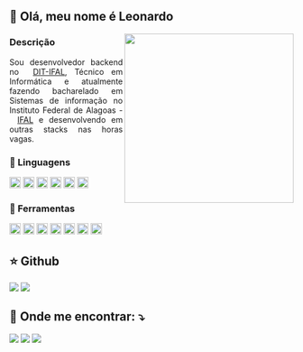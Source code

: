 ## 💛 Olá, meu nome é Leonardo
<img height=300 align="right" src="https://user-images.githubusercontent.com/65029974/232166314-7e3dcd07-18de-4a4e-bcd0-037845897ee3.png" />

### Descrição

<section>
<p align="justify">
  Sou desenvolvedor backend no <img height="12px" src="https://avatars.githubusercontent.com/u/64100714?s=200&v=4"/><a href="https://github.com/DIT-IFAL">DIT-IFAL</a>, Técnico em Informática e atualmente fazendo bacharelado em Sistemas de informação no Instituto Federal de Alagoas - <img height="14px" src="https://play-lh.googleusercontent.com/DxVKD8i1OlpLwBIt8LtI5zLZqp0afABhdWbHs0Sq0lOEacRmr5HGfZsoiJmDysrnXLCo=w240-h480-rw"/><a href="">IFAL</a> e desenvolvendo em outras stacks nas horas vagas.
</p>

### 🚀 Linguagens 
  <img height="20px" src="https://img.shields.io/badge/-Go-333333?style=flat&logo=go&logoColor=aqua"/> <img height="20px" src="https://img.shields.io/badge/-Javascript-333333?style=flat&logo=javascript&logoColor=yellow"/> <img height="20px" src="https://img.shields.io/badge/-Typescript-333333?style=flat&logo=typescript&logoColor=blue"/> <img height="20px" src="https://img.shields.io/badge/-Dart-333333?style=flat&logo=dart&logoColor=blue"/> <img height="20px" src="https://img.shields.io/badge/-C-333333?style=flat&logo=c&logoColor=white"/> <img height="20px" src="https://img.shields.io/badge/-Java-333333?style=flat&logo=java&logoColor=white"/>
  
### 💼 Ferramentas 
  <img height="20px" src="https://img.shields.io/badge/-PostgreSQL-333333?style=flat&logo=postgresql&logoColor=blue"/> <img height="20px" src="https://img.shields.io/badge/-Docker-333333?style=flat&logo=docker&logoColor=blue"/> <img height="20px" src="https://img.shields.io/badge/-MongoDB-333333?style=flat&logo=mongodb&logoColor=green"/> <img height="20px" src="https://img.shields.io/badge/-Express-333333?style=flat&logo=express&logoColor=white"/> 
<img height="20px" src="https://img.shields.io/badge/-Flutter-333333?style=flat&logo=flutter&logoColor=blue"/> <img height="20px" src="https://img.shields.io/badge/-Expo-333333?style=flat&logo=expo&logoColor=white"/> <img height="20px" src="https://img.shields.io/badge/-React-333333?style=flat&logo=react&logoColor=blue"/> 


## ⭐ Github 
  
<img src="https://github-readme-stats.vercel.app/api?username=mrleonardobrito&show_icons=true&theme=gruvbox"/>
<img src="https://github-readme-stats.vercel.app/api/top-langs/?username=mrleonardobrito&theme=gruvbox&layout=compact" />
  
## 💌 Onde me encontrar: ⤵️


<p align="left">
  <a href="https://mail.google.com/mail/?view=cm&fs=1&to=lbritogit@gmail.com" alt="Gmail">
  <img src="https://img.shields.io/badge/-Gmail-FF0000?style=flat-square&labelColor=FF0000&logo=gmail&logoColor=white&link=[LINK](lbritogit@gmail.com)" /></a>

  <a href="https://www.linkedin.com/in/leonardo-brito-381571217/" alt="Linkedin">
  <img src="https://img.shields.io/badge/-Linkedin-0e76a8?style=flat-square&logo=Linkedin&logoColor=white&link=[LINK](https://www.linkedin.com/in/leonardo-brito-381571217/)" /></a>

  <a href="https://www.instagram.com/sr_leonidas/" alt="Instagram">
  <img src="https://img.shields.io/badge/-Instagram-DF0174?style=flat-square&labelColor=DF0174&logo=instagram&logoColor=white&link=[LINK](www.instagram.com/sr_leonidas)"/></a>
</p>  
